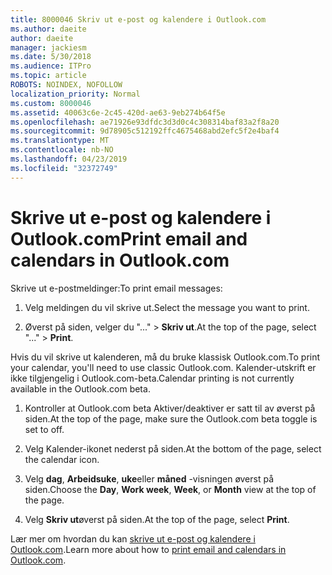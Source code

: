 ```yaml
---
title: 8000046 Skriv ut e-post og kalendere i Outlook.com
ms.author: daeite
author: daeite
manager: jackiesm
ms.date: 5/30/2018
ms.audience: ITPro
ms.topic: article
ROBOTS: NOINDEX, NOFOLLOW
localization_priority: Normal
ms.custom: 8000046
ms.assetid: 40063c6e-2c45-420d-ae63-9eb274b64f5e
ms.openlocfilehash: ae71926e93dfdc3d3d0c4c308314baf83a2f8a20
ms.sourcegitcommit: 9d78905c512192ffc4675468abd2efc5f2e4baf4
ms.translationtype: MT
ms.contentlocale: nb-NO
ms.lasthandoff: 04/23/2019
ms.locfileid: "32372749"
---
```

# <a name="print-email-and-calendars-in-outlookcom"></a><span data-ttu-id="2d0ab-102">Skrive ut e-post og kalendere i Outlook.com</span><span class="sxs-lookup"><span data-stu-id="2d0ab-102">Print email and calendars in Outlook.com</span></span>

<span data-ttu-id="2d0ab-103">Skrive ut e-postmeldinger:</span><span class="sxs-lookup"><span data-stu-id="2d0ab-103">To print email messages:</span></span>
  
1. <span data-ttu-id="2d0ab-104">Velg meldingen du vil skrive ut.</span><span class="sxs-lookup"><span data-stu-id="2d0ab-104">Select the message you want to print.</span></span>
    
2. <span data-ttu-id="2d0ab-105">Øverst på siden, velger du "..." \> **Skriv ut**.</span><span class="sxs-lookup"><span data-stu-id="2d0ab-105">At the top of the page, select "..." \> **Print**.</span></span> 
    
<span data-ttu-id="2d0ab-106">Hvis du vil skrive ut kalenderen, må du bruke klassisk Outlook.com.</span><span class="sxs-lookup"><span data-stu-id="2d0ab-106">To print your calendar, you'll need to use classic Outlook.com.</span></span> <span data-ttu-id="2d0ab-107">Kalender-utskrift er ikke tilgjengelig i Outlook.com-beta.</span><span class="sxs-lookup"><span data-stu-id="2d0ab-107">Calendar printing is not currently available in the Outlook.com beta.</span></span>
  
1. <span data-ttu-id="2d0ab-108">Kontroller at Outlook.com beta Aktiver/deaktiver er satt til av øverst på siden.</span><span class="sxs-lookup"><span data-stu-id="2d0ab-108">At the top of the page, make sure the Outlook.com beta toggle is set to off.</span></span>
    
2. <span data-ttu-id="2d0ab-109">Velg Kalender-ikonet nederst på siden.</span><span class="sxs-lookup"><span data-stu-id="2d0ab-109">At the bottom of the page, select the calendar icon.</span></span>
    
3. <span data-ttu-id="2d0ab-110">Velg **dag**, **Arbeidsuke**, **uke**eller **måned** -visningen øverst på siden.</span><span class="sxs-lookup"><span data-stu-id="2d0ab-110">Choose the **Day**, **Work week**, **Week**, or **Month** view at the top of the page.</span></span> 
    
4. <span data-ttu-id="2d0ab-111">Velg **Skriv ut**øverst på siden.</span><span class="sxs-lookup"><span data-stu-id="2d0ab-111">At the top of the page, select **Print**.</span></span> 
    
<span data-ttu-id="2d0ab-112">Lær mer om hvordan du kan [skrive ut e-post og kalendere i Outlook.com](https://go.microsoft.com/fwlink/p/?linkid=2001208&amp;clcid=0x409).</span><span class="sxs-lookup"><span data-stu-id="2d0ab-112">Learn more about how to [print email and calendars in Outlook.com](https://go.microsoft.com/fwlink/p/?linkid=2001208&amp;clcid=0x409).</span></span>
  

